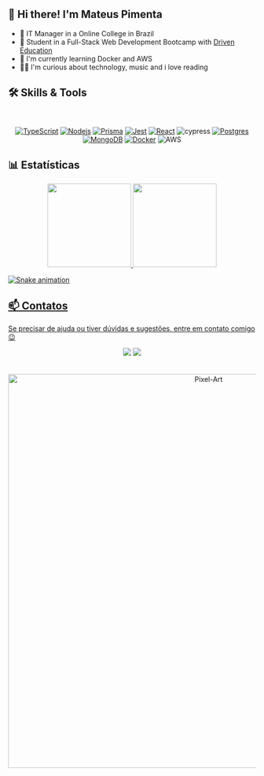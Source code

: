 ## 👋 Hi there! I'm Mateus Pimenta

- 💾 IT Manager in a Online College in Brazil
- 🚀 Student in a Full-Stack Web Development Bootcamp with <a href="https://www.driven.com.br">Driven Education</a>  
- 📖 I'm currently learning Docker and AWS
- 🧙‍♂️ I'm curious about technology, music and i love reading

## 🛠️ Skills & Tools

<br/>

<div align="center">
  
  [![TypeScript](https://img.shields.io/badge/TypeScript-007ACC?style=for-the-badge&logo=typescript&logoColor=white)](https://www.typescriptlang.org/docs/handbook/2/basic-types.html)
  [![Nodejs](https://img.shields.io/badge/Node.js-43853D?style=for-the-badge&logo=node.js&logoColor=white)](https://nodejs.org/en/docs/)
  [![Prisma](https://img.shields.io/badge/Prisma-3982CE?style=for-the-badge&logo=Prisma&logoColor=white)](https://www.prisma.io/docs/)
  [![Jest](https://img.shields.io/badge/-jest-%23C21325?style=for-the-badge&logo=jest&logoColor=white)](https://jestjs.io/)
  [![React](https://img.shields.io/badge/React-20232A?style=for-the-badge&logo=react&logoColor=61DAFB)](https://reactjs.org/)
  ![cypress](https://img.shields.io/badge/-cypress-%23192634?style=for-the-badge&logo=cypress&logoColor=058a5e)
  [![Postgres](https://img.shields.io/badge/PostgreSQL-316192?style=for-the-badge&logo=postgresql&logoColor=white)](https://www.postgresql.org/)
  [![MongoDB](https://img.shields.io/badge/MongoDB-%234ea94b.svg?style=for-the-badge&logo=mongodb&logoColor=white)](https://www.mongodb.com/docs/)
  [![Docker](https://img.shields.io/badge/docker-%230db7ed.svg?style=for-the-badge&logo=docker&logoColor=white)](https://docs.docker.com/)
  ![AWS](https://img.shields.io/badge/AWS-%23FF9900.svg?style=for-the-badge&logo=amazon-aws&logoColor=white)
  
 </div>

## 📊 Estatísticas
<div align="center">
  <a href="https://github.com/xPimenta">
  <img height="170em" src="https://github-readme-stats.vercel.app/api?username=xPimenta&show_icons=true&theme=radical"/>
  <img height="170em" src="https://github-readme-stats.vercel.app/api/top-langs/?username=xPimenta&layout=compact&langs_count=7&theme=radical"/>
</div>

</div align="center">


![Snake animation](https://github.com/LuSntgo/LuSntgo/blob/output/github-contribution-grid-snake.svg)
</div>

  ## 📫 Contatos

 Se precisar de ajuda ou tiver dúvidas e sugestões, entre em contato comigo 😉 

<div align="center"> 
   <a href = "mailto:mateuspimartins@hotmail.com"><img src="https://img.shields.io/badge/-Gmail-%23333?style=for-the-badge&logo=gmail&logoColor=white" target="_blank"></a>
  <a href="https://www.linkedin.com/in/mat-pimenta/" target="_blank"><img src="https://img.shields.io/badge/-LinkedIn-%230077B5?style=for-the-badge&logo=linkedin&logoColor=white" target="_blank"></a> 
</div>
<br><br>
 <div align="center">
  <img align="center" alt="Pixel-Art" width="800px" src="https://github.com/xPimenta/xPimenta/blob/main/files/coding.gif"/>
</div>
